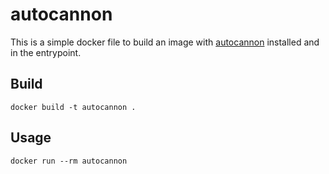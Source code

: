 # autocannon

This is a simple docker file to build an image with [autocannon](https://github.com/mcollina/autocannon) installed and in the entrypoint.

## Build

```shell
docker build -t autocannon .
```

## Usage

```shell
docker run --rm autocannon
```
